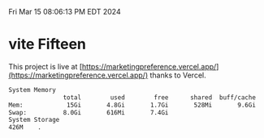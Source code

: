 Fri Mar 15 08:06:13 PM EDT 2024

# vite Fifteen


This project is live at [https://marketingpreference.vercel.app/](https://marketingpreference.vercel.app/) thanks to Vercel.

```bash
System Memory
               total        used        free      shared  buff/cache   available
Mem:            15Gi       4.8Gi       1.7Gi       528Mi       9.6Gi        10Gi
Swap:          8.0Gi       616Mi       7.4Gi
System Storage
426M	.
